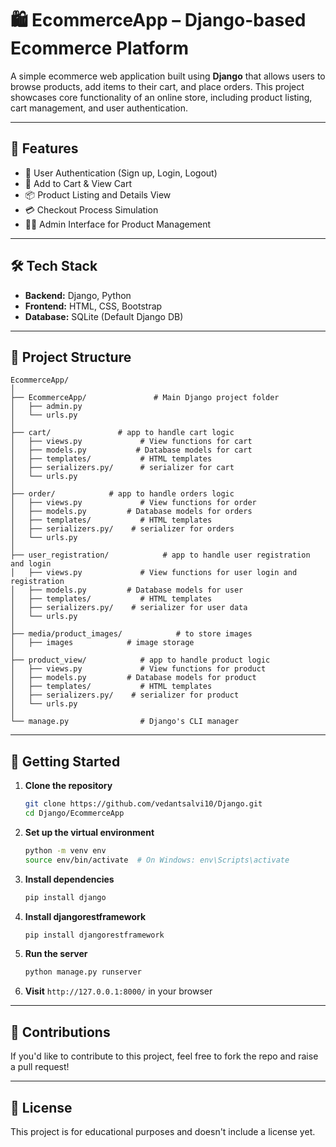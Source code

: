 # 🛍️ EcommerceApp – Django-based Ecommerce Platform

A simple ecommerce web application built using **Django** that allows users to browse products, add items to their cart, and place orders. This project showcases core functionality of an online store, including product listing, cart management, and user authentication.

---

## 🚀 Features

- 🔐 User Authentication (Sign up, Login, Logout)
- 🛒 Add to Cart & View Cart
- 📦 Product Listing and Details View
- 💳 Checkout Process Simulation
- 🧑‍💻 Admin Interface for Product Management

---

## 🛠️ Tech Stack

- **Backend:** Django, Python  
- **Frontend:** HTML, CSS, Bootstrap  
- **Database:** SQLite (Default Django DB)  

---

## 📁 Project Structure

```
EcommerceApp/
│
├── EcommerceApp/               # Main Django project folder
│   ├── admin.py
│   └── urls.py
│
├── cart/               # app to handle cart logic
│   ├── views.py             # View functions for cart
│   ├── models.py           # Database models for cart
│   ├── templates/           # HTML templates
│   ├── serializers.py/      # serializer for cart
│   └── urls.py
│
├── order/            # app to handle orders logic
│   ├── views.py             # View functions for order
│   ├── models.py         # Database models for orders
│   ├── templates/           # HTML templates
│   ├── serializers.py/    # serializer for orders
│   └── urls.py
│
├── user_registration/            # app to handle user registration and login
│   ├── views.py             # View functions for user login and registration
│   ├── models.py         # Database models for user
│   ├── templates/           # HTML templates
│   ├── serializers.py/    # serializer for user data
│   └── urls.py
│
├── media/product_images/            # to store images
│   ├── images            # image storage
│
├── product_view/            # app to handle product logic
│   ├── views.py             # View functions for product
│   ├── models.py         # Database models for product
│   ├── templates/           # HTML templates
│   ├── serializers.py/    # serializer for product
│   └── urls.py
│
└── manage.py                # Django's CLI manager
```

---

## 🚀 Getting Started

1. **Clone the repository**
   ```bash
   git clone https://github.com/vedantsalvi10/Django.git
   cd Django/EcommerceApp
   ```

2. **Set up the virtual environment**
   ```bash
   python -m venv env
   source env/bin/activate  # On Windows: env\Scripts\activate
   ```

3. **Install dependencies**
   ```bash
   pip install django
   ```
4. **Install  djangorestframework**
   ```bash
   pip install djangorestframework
   ```
5. **Run the server**
   ```bash
   python manage.py runserver
   ```

5. **Visit** `http://127.0.0.1:8000/` in your browser

---

## 🤝 Contributions

If you'd like to contribute to this project, feel free to fork the repo and raise a pull request!

---

## 📃 License

This project is for educational purposes and doesn't include a license yet.
